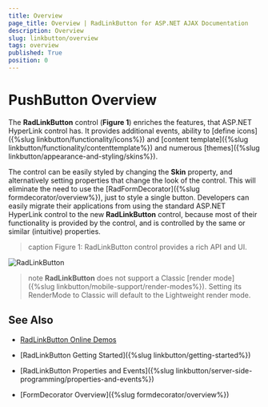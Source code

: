 ```yaml
---
title: Overview
page_title: Overview | RadLinkButton for ASP.NET AJAX Documentation
description: Overview
slug: linkbutton/overview
tags: overview
published: True
position: 0
---
```


# PushButton Overview

The **RadLinkButton** control (**Figure 1**) enriches the features, that ASP.NET HyperLink control has. It provides additional events, ability to [define icons]({%slug linkbutton/functionality/icons%}) and [content template]({%slug linkbutton/functionality/contenttemplate%}) and numerous [themes]({%slug linkbutton/appearance-and-styling/skins%}). 

The control can be easily styled by changing the **Skin** property, and alternatively setting properties that change the look of the control. This will eliminate the need to use the [RadFormDecorator]({%slug formdecorator/overview%}), just to style a single button. Developers can easily migrate their applications from using the standard ASP.NET HyperLink control to the new **RadLinkButton** control, because most of their functionality is provided by the control, and is controlled by the same or similar (intuitive) properties.

>caption Figure 1: RadLinkButton control provides a rich API and UI.

![RadLinkButton](images/RadLinkButtons.png)

>note **RadLinkButton** does not support a Classic [render mode]({%slug linkbutton/mobile-support/render-modes%}). Setting its RenderMode to Classic will default to the Lightweight render mode.

<!--
Code that creates Figure 1:
<telerik:RadLinkButton runat="server" ID="RadLinkButton1" Text="RadLinkButton"></telerik:RadLinkButton>
<br />
<br />
<telerik:RadLinkButton runat="server" ID="RadLinkButton2" Text="RadLinkButton Disabled" Enabled="false"></telerik:RadLinkButton>
<br />
<br />
<telerik:RadLinkButton runat="server" ID="RadLinkButton3" Text="RadLinkButton with Icon">
	<Icon CssClass="rbSave" />
</telerik:RadLinkButton>
-->

## See Also

 * [RadLinkButton Online Demos](http://demos.telerik.com/aspnet-ajax/linkbutton/examples/overview/defaultcs.aspx)
 
 * [RadLinkButton Getting Started]({%slug linkbutton/getting-started%})
 
 * [RadLinkButton Properties and Events]({%slug linkbutton/server-side-programming/properties-and-events%})
 
 * [FormDecorator Overview]({%slug formdecorator/overview%})